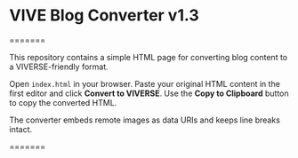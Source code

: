 
# VIVE Blog Converter v1.3
=======


This repository contains a simple HTML page for converting blog content to a VIVERSE-friendly format.

Open `index.html` in your browser. Paste your original HTML content in the first editor and click **Convert to VIVERSE**. Use the **Copy to Clipboard** button to copy the converted HTML.

The converter embeds remote images as data URIs and keeps line breaks intact.

=======


